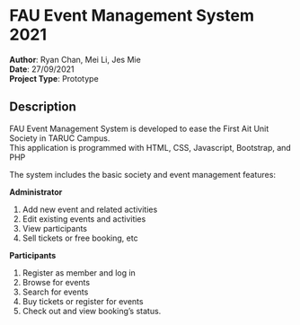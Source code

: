 # FAU Event Management System 2021
**Author**: Ryan Chan, Mei Li, Jes Mie  
**Date**: 27/09/2021  
**Project Type**: Prototype  

## Description
FAU Event Management System is developed to ease the First Ait Unit Society in TARUC Campus.   
This application is programmed with HTML, CSS, Javascript, Bootstrap, and PHP  
  
The system includes the basic society and event management features:  
  
**Administrator**  
  1. Add new event and related activities
  2. Edit existing events and activities
  3. View participants
  4. Sell tickets or free booking, etc
     
**Participants**
  1. Register as member and log in
  2. Browse for events
  3. Search for events
  4. Buy tickets or register for events
  5. Check out and view booking’s status.
